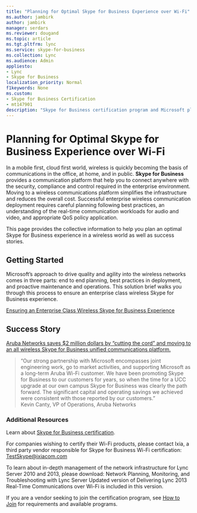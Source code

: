 ```yaml
---
title: "Planning for Optimal Skype for Business Experience over Wi-Fi"
ms.author: jambirk
author: jambirk
manager: serdars
ms.reviewer: dougand
ms.topic: article
ms.tgt.pltfrm: lync
ms.service: skype-for-business
ms.collection: Lync
ms.audience: Admin
appliesto:
- Lync
- Skype for Business 
localization_priority: Normal
f1keywords: None
ms.custom:
- Skype for Business Certification
- mt147901
description: "Skype for Business certification program and Microsoft plans to test and certify IP phones for Skype for Business through the Skype for Business Certification Program."
---
```



# Planning for Optimal Skype for Business Experience over Wi-Fi
In a mobile first, cloud first world, wireless is quickly becoming the basis of communications in the office, at home, and in public. **Skype for Business** provides a communication platform that help you to connect anywhere with the security, compliance and control required in the enterprise environment. Moving to a wireless communications platform simplifies the infrastructure and reduces the overall cost. Successful enterprise wireless communication deployment requires careful planning following best practices, an understanding of the real-time communication workloads for audio and video, and appropriate QoS policy application.

This page provides the collective information to help you plan an optimal Skype for Business experience in a wireless world as well as success stories.

## Getting Started
Microsoft’s approach to drive quality and agility into the wireless networks comes in three parts: end to end planning, best practices in deployment, and proactive maintenance and operations. This solution brief walks you through this process to ensure an enterprise class wireless Skype for Business experience.

[Ensuring an Enterprise Class Wireless Skype for Business Experience](https://www.microsoft.com/en-us/download/details.aspx?id=47257)

## Success Story
[Aruba Networks saves $2 million dollars by “cutting the cord” and moving to an all wireless Skype for Business unified communications platform.](https://customers.microsoft.com/Pages/CustomerStory.aspx?recid=20036)

>“Our strong partnership with Microsoft encompasses joint engineering work, go to market activities, and supporting Microsoft as a long-term Aruba Wi-Fi customer. We have been promoting Skype for Business to our customers for years, so when the time for a UCC upgrade at our own campus Skype for Business was clearly the path forward. The significant capital and operating savings we achieved were consistent with those reported by our customers.”  
Kevin Canty, VP of Operations, Aruba Networks

### Additional Resources
Learn about [Skype for Business certification](test-spec.md).

For companies wishing to certify their Wi-Fi products, please contact Ixia, a third party vendor responsible for Skype for Business Wi-Fi certification: TestSkype@ixiacom.com

To learn about in-depth management of the network infrastructure for Lync Server 2010 and 2013, please download: Network Planning, Monitoring, and Troubleshooting with Lync Server
Updated version of Delivering Lync 2013 Real-Time Communications over Wi-Fi is included in this version.

If you are a vendor seeking to join the certification program, see [How to Join](how-to-join.md) for requirements and available programs.
